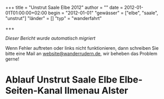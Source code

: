 +++
title = "Unstrut Saale Elbe 2012"
author = ""
date = 2012-01-01T01:00:00+02:00
begin = "2012-01-01"
"gewässer" = ["elbe", "saale", "unstrut"]
"länder" = []
"typ" = "wanderfahrt"

+++


*Dieser Bericht wurde automatisch migriert*

Wenn Fehler auftreten oder links nicht funktionieren, dann schreiben Sie bitte eine Mail an website@wanderrudern.de, wir beheben das Problem gerne!



# Ablauf Unstrut Saale Elbe Elbe-Seiten-Kanal Ilmenau Alster



